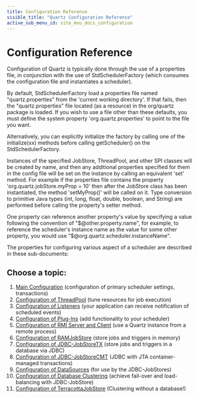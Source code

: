 ```yaml
---
title: Configuration Reference
visible_title: "Quartz Configuration Reference"
active_sub_menu_id: site_mnu_docs_configuration
---
```

# Configuration Reference

Configuration of Quartz is typically done through the use of a properties file, in conjunction with the use of
StdSchedulerFactory (which consumes the configuration file and instantiates a scheduler).


By default, StdSchedulerFactory load a properties file named "quartz.properties" from the 'current working directory'.
If that fails, then the "quartz.properties" file located (as a resource) in the org/quartz package is loaded. If you
wish to use a file other than these defaults, you must define the system property 'org.quartz.properties' to point to
the file you want.

Alternatively, you can explicitly initialize the factory by calling one of the initialize(xx) methods before
calling getScheduler() on the StdSchedulerFactory.

Instances of the specified JobStore, ThreadPool, and other SPI classes will be created by name, and then any
additional properties specified for them in the config file will be set on the instance by calling an equivalent 'set'
method. For example if the properties file contains the property 'org.quartz.jobStore.myProp = 10' then after the
JobStore class has been instantiated, the method 'setMyProp()' will be called on it. Type conversion to primitive
Java types (int, long, float, double, boolean, and String) are performed before calling the property's setter
method.

One property can reference another property's value by specifying a value following the convention of
"$@other.property.name", for example, to reference the scheduler's instance name as the value for some other property,
you would use "$@org.quartz.scheduler.instanceName".

The properties for configuring various aspect of a scheduler are described in these sub-documents:

## Choose a topic:

1. <a href="/documentation/quartz-2.3.0/configuration/ConfigMain.html">Main Configuration</a> (configuration of primary scheduler settings,
    transactions)
1. <a href="/documentation/quartz-2.3.0/configuration/ConfigThreadPool.html">Configuration of ThreadPool</a> (tune resources for job execution)
1. <a href="/documentation/quartz-2.3.0/configuration/ConfigListeners.html">Configuration of Listeners</a> (your application can receive notification of
    scheduled events)
1. <a href="/documentation/quartz-2.3.0/configuration/ConfigPlugins.html">Configuration of Plug-Ins</a> (add functionality to your scheduler)
1. <a href="/documentation/quartz-2.3.0/configuration/ConfigRMI.html">Configuration of RMI Server and Client</a> (use a Quartz instance from a remote
    process)
1. <a href="/documentation/quartz-2.3.0/configuration/ConfigRAMJobStore.html">Configuration of RAMJobStore</a> (store jobs and triggers in memory)
1. <a href="/documentation/quartz-2.3.0/configuration/ConfigJobStoreTX.html">Configuration of JDBC-JobStoreTX</a> (store jobs and triggers in a database
    via JDBC)
1. <a href="/documentation/quartz-2.3.0/configuration/ConfigJobStoreCMT.html">Configuration of JDBC-JobStoreCMT</a> (JDBC with JTA container-managed
    transactions)
1. <a href="/documentation/quartz-2.3.0/configuration/ConfigDataSources.html">Configuration of DataSources</a> (for use by the JDBC-JobStores)
1. <a href="/documentation/quartz-2.3.0/configuration/ConfigJDBCJobStoreClustering.html">Configuration of Database Clustering</a> (achieve fail-over and
    load-balancing with JDBC-JobStore)
1. <a href="/documentation/quartz-2.3.0/configuration/ConfigTerracottaJobStore.html">Configuration of TerracottaJobStore</a> (Clustering without a database!)
